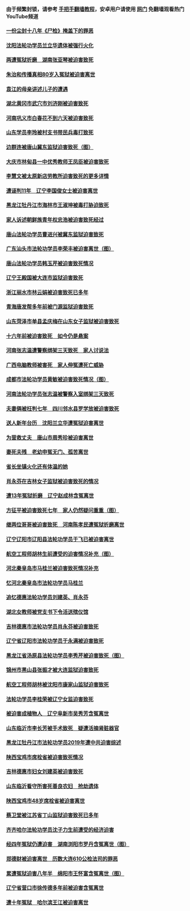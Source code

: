 #### 由于频繁封锁，请参考 [手把手翻墙教程](https://github.com/gfw-breaker/guides/wiki/)，安卓用户请使用 [网门](https://github.com/gfw-breaker/nogfw/blob/master/dl.md?t=01021900) 免翻墙观看热门YouTube频道 

#### [一份尘封十八年《尸检》掩盖下的罪恶](../pages/277/417120.md?t=01021900) 

#### [沈阳法轮功学员兰立华遗体被强行火化](../pages/277/416932.md?t=01021900) 

#### [两遭冤狱折磨　湖南张亚琴被迫害致死](../pages/277/416756.md?t=01021900) 

#### [朱治和传播真相80岁入冤狱被迫害离世](../pages/277/416701.md?t=01021900) 

#### [袁江的母亲讲述儿子的遭遇](../pages/277/415789.md?t=01021900) 

#### [湖北黄冈市武穴市刘济刚被迫害致死](../pages/277/416008.md?t=01021900) 

#### [河南巩义市白春花不到六天被迫害致死](../pages/277/415510.md?t=01021900) 

#### [山东学员李玲被村支书带民兵毒打致死](../pages/277/411562.md?t=01021900) 

#### [边群连被唐山冀东监狱迫害致死（图）](../pages/277/410676.md?t=01021900) 

#### [大庆市林甸县一中优秀教师王凤臣被迫害致死](../pages/277/410320.md?t=01021900) 

#### [李慧文被太原新店劳教所迫害致死的更多详情](../pages/277/409747.md?t=01021900) 

#### [遭诬判11年　辽宁李国俊女士被迫害离世](../pages/277/408764.md?t=01021900) 

#### [黑龙江牡丹江市海林市王淑坤被毒打胁迫致死](../pages/277/408716.md?t=01021900) 

#### [家人诉述朝鲜族青年权忠浩被迫害致死经过](../pages/277/408673.md?t=01021900) 

#### [唐山法轮功学员曹进兴被冀东监狱迫害致死](../pages/277/408593.md?t=01021900) 

#### [广东汕头市法轮功学员李荣丰被迫害离世（图）](../pages/277/408576.md?t=01021900) 

#### [唐山法轮功学员韩玉芹被迫害致死情况](../pages/277/408407.md?t=01021900) 

#### [辽宁王殿国被大连市监狱迫害致死](../pages/277/408285.md?t=01021900) 

#### [浙江丽水市林云娟被迫害致死已多年](../pages/277/400429.md?t=01021900) 

#### [青海唐发帮多年前被门源监狱迫害致死](../pages/277/408237.md?t=01021900) 

#### [山东菏泽市单县孟庆梅在山东女子监狱被迫害致死](../pages/277/408075.md?t=01021900) 

#### [十六年前被迫害致死　如今仍是悬案](../pages/277/407554.md?t=01021900) 

#### [河南张志温遭警察绑架三天致死　家人讨说法](../pages/277/407417.md?t=01021900) 

#### [广西电脑教师被害死　家人伸冤遭死亡威胁](../pages/277/406576.md?t=01021900) 

#### [成都市法轮功学员黄敏被迫害致死情况（图）](../pages/277/406896.md?t=01021900) 

#### [河南法轮功学员张志温被警察入室绑架三天致死](../pages/277/406571.md?t=01021900) 

#### [夫妻俩被枉判七年　四川邻水县罗学放被迫害致死](../pages/277/406398.md?t=01021900) 

#### [送人新年台历　沈阳兰立华遭冤狱迫害离世](../pages/277/404358.md?t=01021900) 

#### [为营救丈夫　唐山市周秀珍被迫害离世](../pages/277/404180.md?t=01021900) 

#### [妻死夫残　老幼申冤无门、孤苦离世](../pages/277/403722.md?t=01021900) 

#### [省长坐镇火化还有体温的她](../pages/277/403532.md?t=01021900) 

#### [肖永芬在吉林女子监狱被迫害致死的情况](../pages/277/403307.md?t=01021900) 

#### [遭13年冤狱折磨　辽宁赵成林含冤离世](../pages/277/403096.md?t=01021900) 

#### [方征平被迫害致死七年　家人仍然疑问重重（图）](../pages/277/402832.md?t=01021900) 

#### [继两位哥哥被迫害致死　河南陈孝民遭冤狱折磨离世](../pages/277/402789.md?t=01021900) 

#### [辽宁辽阳市辽阳县法轮功学员于飞已被迫害离世](../pages/277/402796.md?t=01021900) 

#### [航空工程师胡林生前遭受的迫害情况补充（图）](../pages/277/402705.md?t=01021900) 

#### [河北秦皇岛市马桂兰被迫害致死情况补充](../pages/277/402463.md?t=01021900) 

#### [忆河北秦皇岛市法轮功学员马桂兰](../pages/277/402365.md?t=01021900) 

#### [追忆德惠法轮功学员刘建英、肖永芬](../pages/277/402234.md?t=01021900) 

#### [湖北女教师被党支书下令活送殡仪馆](../pages/277/402024.md?t=01021900) 

#### [吉林德惠市法轮功学员肖永芬被迫害致死](../pages/277/401897.md?t=01021900) 

#### [辽宁省辽阳市法轮功学员于永满被迫害致死](../pages/277/401818.md?t=01021900) 

#### [黑龙江省汤原县法轮功学员李秀芹被迫害致死（图）](../pages/277/401647.md?t=01021900) 

#### [锦州市黑山县张振才被大连监狱迫害致死](../pages/277/401621.md?t=01021900) 

#### [航空工程师胡林被沈阳市康家山监狱迫害致死](../pages/277/401523.md?t=01021900) 

#### [法轮功学员李桂荣被辽宁女监迫害致死](../pages/277/401273.md?t=01021900) 

#### [被迫害成植物人　辽宁阜新市吴秀芳含冤离世](../pages/277/401252.md?t=01021900) 

#### [山东临沂市李长芳被手术致死　疑遭活摘肾脏器官](../pages/277/401251.md?t=01021900) 

#### [黑龙江牡丹江市法轮功学员2019年遭中共迫害综述](../pages/277/400625.md?t=01021900) 

#### [陕西宝鸡市席栓省被迫害致死情况](../pages/277/399152.md?t=01021900) 

#### [吉林德惠市妇女刘建英被迫害致死](../pages/277/398839.md?t=01021900) 

#### [山东临沂看守所害死善良农妇　抢劫遗体](../pages/277/398743.md?t=01021900) 

#### [陕西宝鸡市48岁席栓省被迫害离世](../pages/277/398581.md?t=01021900) 

#### [蔡卫堂被江苏省丁山监狱迫害致死已多年](../pages/277/397624.md?t=01021900) 

#### [齐齐哈尔法轮功学员沈子力生前遭受的经济迫害](../pages/277/397451.md?t=01021900) 

#### [经四年冤狱仍遭迫害　湖南浏阳市罗丹含冤离世（图）](../pages/277/397386.md?t=01021900) 

#### [郑德财被迫害离世　历数大连610公检法司的罪恶](../pages/277/397302.md?t=01021900) 

#### [累遭冤狱迫害八年半　绵阳市王怀富含冤离世（图）](../pages/277/397183.md?t=01021900) 

#### [辽宁省营口市徐传德多年前被迫害含冤离世](../pages/277/397029.md?t=01021900) 

#### [遭十年冤狱　哈尔滨王江被迫害离世](../pages/277/396824.md?t=01021900) 

